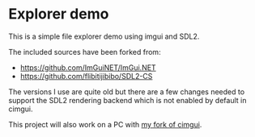 # Explorer demo

This is a simple file explorer demo using imgui and SDL2. 

The included sources have been forked from:
- https://github.com/ImGuiNET/ImGui.NET
- https://github.com/flibitijibibo/SDL2-CS

The versions I use are quite old but there are a few changes needed to support the SDL2 rendering backend which is not enabled by default in cimgui.

This project will also work on a PC with [my fork of cimgui](https://github.com/exelix11/CimguiSDL2Cross).